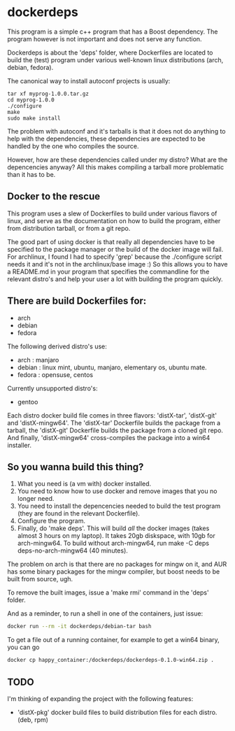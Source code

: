 dockerdeps
==========

This program is a simple c++ program that has a Boost dependency. The program however is not important and does not serve any function.

Dockerdeps is about the 'deps' folder, where Dockerfiles are located to build the (test) program under various well-known linux distributions (arch, debian, fedora).

The canonical way to install autoconf projects is usually:

```
tar xf myprog-1.0.0.tar.gz
cd myprog-1.0.0
./configure
make
sudo make install
```

The problem with autoconf and it's tarballs is that it does not do anything to help with the dependencies, these dependencies are expected to be handled by the one who compiles the source.

However, how are these dependencies called under my distro? What are the depencencies anyway? All this makes compiling a tarball more problematic than it has to be.

Docker to the rescue
--------------------

This program uses a slew of Dockerfiles to build under various flavors of linux, and serve as the documentation on how to build the program, either from distribution tarball, or from a git repo.

The good part of using docker is that really all dependencies have to be specified to the package manager or the build of the docker image will fail. For archlinux, I found I had to specify 'grep' because the ./configure script needs it and it's not in the archlinux/base image :) So this allows you to have a README.md in your program that specifies the commandline for the relevant distro's and help your user a lot with building the program quickly.

There are build Dockerfiles for:
--------------------------------

* arch
* debian
* fedora

The following derived distro's use:
* arch : manjaro
* debian : linux mint, ubuntu, manjaro, elementary os, ubuntu mate.
* fedora : opensuse, centos

Currently unsupported distro's:
* gentoo

Each distro docker build file comes in three flavors: 'distX-tar', 'distX-git' and 'distX-mingw64'. The 'distX-tar' Dockerfile builds the package from a tarball, the 'distX-git' Dockerfile builds the package from a cloned git repo. And finally, 'distX-mingw64' cross-compiles the package into a win64 installer.

So you wanna build this thing?
------------------------------

1) What you need is (a vm with) docker installed.
2) You need to know how to use docker and remove images that you no longer need.
3) You need to install the depencencies needed to build the test program (they are found in the relevant Dockerfile).
4) Configure the program.
5) Finally, do 'make deps'. This will build *all* the docker images (takes almost 3 hours on my laptop). It takes 20gb diskspace, with 10gb for arch-mingw64. To build without arch-mingw64, run make -C deps deps-no-arch-mingw64 (40 minutes).

The problem on arch is that there are no packages for mingw on it, and AUR has some binary packages for the mingw compiler, but boost needs to be built from source, ugh.

To remove the built images, issue a 'make rmi' command in the 'deps' folder.

And as a reminder, to run a shell in one of the containers, just issue:
```bash
docker run --rm -it dockerdeps/debian-tar bash
```
To get a file out of a running container, for example to get a win64 binary, you can go
```bash
docker cp happy_container:/dockerdeps/dockerdeps-0.1.0-win64.zip .
```

TODO
----
I'm thinking of expanding the project with the following features:
* 'distX-pkg' docker build files to build distribution files for each distro. (deb, rpm)

